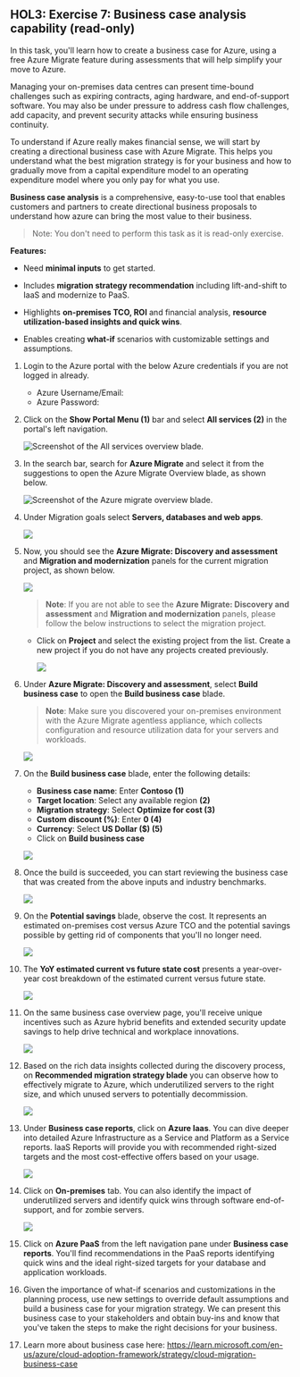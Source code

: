 ## HOL3: Exercise 7: Business case analysis capability (read-only)

In this task, you'll learn how to create a business case for Azure, using a free Azure Migrate feature during assessments that will help simplify your move to Azure.

Managing your on-premises data centres can present time-bound challenges such as expiring contracts, aging hardware, and end-of-support software. You may also be under pressure to address cash flow challenges, add capacity, and prevent security attacks while ensuring business continuity.

To understand if Azure really makes financial sense, we will start by creating a directional business case with Azure Migrate. This helps you understand what the best migration strategy is for your business and how to gradually move from a capital expenditure model to an operating expenditure model where you only pay for what you use.

**Business case analysis** is a comprehensive, easy-to-use tool that enables customers and partners to create directional business proposals to understand how azure can bring the most value to their business.

> Note: You don't need to perform this task as it is read-only exercise.

**Features:**

- Need **minimal inputs** to get started.

- Includes **migration strategy recommendation** including lift-and-shift to IaaS and modernize to PaaS.

- Highlights **on-premises TCO, ROI** and financial analysis, **resource utilization-based insights and quick wins**.

- Enables creating **what-if** scenarios with customizable settings and assumptions.



1. Login to the Azure portal with the below Azure credentials if you are not logged in already.

    * Azure Username/Email: <inject key="AzureAdUserEmail"></inject> 
    * Azure Password: <inject key="AzureAdUserPassword"></inject>

2. Click on the **Show Portal Menu (1)** bar and select **All services (2)** in the portal's left navigation.
 
    ![Screenshot of the All services overview blade.](Images/Allservices.png)

3. In the search bar, search for **Azure Migrate** and select it from the suggestions to open the Azure Migrate Overview blade, as shown below. 
 
    ![Screenshot of the Azure migrate overview blade.](Images/Azmigrate.png)

4. Under Migration goals select **Servers, databases and web apps**.

    ![](Images/azuremigrate-1.png)

5. Now, you should see the **Azure Migrate: Discovery and assessment** and **Migration and modernization** panels for the current migration project, as shown below.

    ![](Images/upd-E1T1S5_1.png)
    
    >**Note**: If you are not able to see the **Azure Migrate: Discovery and assessment** and **Migration and modernization** panels, please follow the below instructions to select the migration project.

     - Click on **Project** and select the existing project from the list. Create a new project if you do not have any projects created previously.

        ![](Images/E1T1S5_.png)
        
6. Under **Azure Migrate: Discovery and assessment**, select **Build business case** to open the **Build business case** blade. 

    >**Note**: Make sure you discovered your on-premises environment with the Azure Migrate agentless appliance, which collects configuration and resource utilization data for your servers and workloads.

     ![](Images/azure_migrate1.png)
    
7. On the **Build business case** blade, enter the following details:
   
   - **Business case name**: Enter **Contoso (1)**
   - **Target location**: Select any available region **(2)**
   - **Migration strategy**: Select **Optimize for cost (3)**
   - **Custom discount (%)**: Enter **0 (4)**
   - **Currency**: Select **US Dollar ($) (5)**
   - Click on **Build business case**

     
    
    ![](Images/azure_migrate2.png)
   
8. Once the build is succeeded, you can start reviewing the business case that was created from the above inputs and industry benchmarks.

     ![](Images/azure_migrate3.png)
   
9. On the **Potential savings** blade, observe the cost. It represents an estimated on-premises cost versus Azure TCO and the potential savings possible by getting rid of components that you'll no longer need. 

     ![](Images/azure_migrate4.png)
   
10. The **YoY estimated current vs future state cost** presents a year-over-year cost breakdown of the estimated current versus future state.

      ![](Images/azure_migrate5.png)
    
11. On the same business case overview page, you'll receive unique incentives such as Azure hybrid benefits and extended security update savings to help drive technical and workplace innovations.

     ![](Images/azure_migrate6.png)
    
12. Based on the rich data insights collected during the discovery process, on **Recommended migration strategy blade** you can observe how to effectively migrate to Azure, which underutilized servers to the right size, and which unused servers to potentially decommission.

     ![](Images/azure_migrate7.png)
   
13. Under **Business case reports**, click on **Azure Iaas**. You can dive deeper into detailed Azure Infrastructure as a Service and Platform as a Service reports. IaaS Reports will provide you with recommended right-sized targets and the most cost-effective offers based on your usage.

     ![](Images/azure_migrate8.png)

14. Click on **On-premises** tab. You can also identify the impact of underutilized servers and identify quick wins through software end-of-support, and for zombie servers.

      ![](Images/azure_migrate9.png)

15. Click on **Azure PaaS** from the left navigation pane under **Business case reports**. You'll find recommendations in the PaaS reports identifying quick wins and the ideal right-sized targets for your database and application workloads.

16. Given the importance of what-if scenarios and customizations in the planning process, use new settings to override default assumptions and build a business case for your migration strategy. We can present this business case to your stakeholders and obtain buy-ins and know that you've taken the steps to make the right decisions for your business.
     
17. Learn more about business case here: https://learn.microsoft.com/en-us/azure/cloud-adoption-framework/strategy/cloud-migration-business-case
